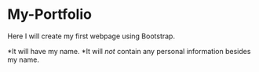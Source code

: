 # My-Portfolio

Here I will create my first webpage using Bootstrap.

*It will have my name.
*It will *not* contain any personal information besides my name.
